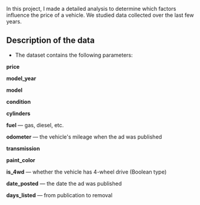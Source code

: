 In this project, I made a detailed analysis to determine which factors influence the price of a vehicle. We studied data collected over the last few years.


## Description of the data

- The dataset contains the following parameters:

**price**

**model_year**

**model**

**condition**

**cylinders**

**fuel** — gas, diesel, etc.

**odometer** — the vehicle's mileage when the ad was published

**transmission**

**paint_color**

**is_4wd** — whether the vehicle has 4-wheel drive (Boolean type)

**date_posted** — the date the ad was published

**days_listed** — from publication to removal